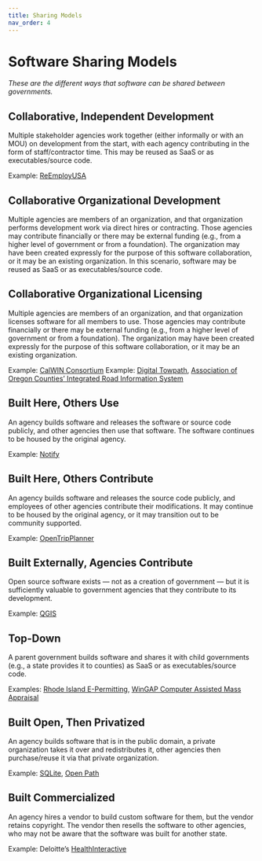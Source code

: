 ```yaml
---
title: Sharing Models
nav_order: 4
---
```


# Software Sharing Models

_These are the different ways that software can be shared between governments._

## Collaborative, Independent Development
Multiple stakeholder agencies work together (either informally or with an MOU) on development from the start, with each agency contributing in the form of staff/contractor time. This may be reused as SaaS or as executables/source code.

Example: [ReEmployUSA](cooperatives/reemployusa.html)

## Collaborative Organizational Development
Multiple agencies are members of an organization, and that organization performs development work via direct hires or contracting. Those agencies may contribute financially or there may be external funding (e.g., from a higher level of government or from a foundation). The organization may have been created expressly for the purpose of this software collaboration, or it may be an existing organization. In this scenario, software may be reused as SaaS or as executables/source code.


## Collaborative Organizational Licensing
Multiple agencies are members of an organization, and that organization licenses software for all members to use. Those agencies may contribute financially or there may be external funding (e.g., from a higher level of government or from a foundation). The organization may have been created expressly for the purpose of this software collaboration, or it may be an existing organization. 

Example: [CalWIN Consortium](cooperatives/calwin.html)
Example: [Digital Towpath](cooperatives/digital-towpath.html), [Association of Oregon Counties’ Integrated Road Information System](cooperatives/or-iris.html)

## Built Here, Others Use
An agency builds software and releases the software or source code publicly, and other agencies then use that software. The software continues to be housed by the original agency.

Example: [Notify](cooperatives/notify.html)

## Built Here, Others Contribute
An agency builds software and releases the source code publicly, and employees of other agencies contribute their modifications. It may continue to be housed by the original agency, or it may transition out to be community supported.

Example: [OpenTripPlanner](cooperatives/opentripplanner.html)

## Built Externally, Agencies Contribute
Open source software exists — not as a creation of government — but it is sufficiently valuable to government agencies that they contribute to its development.

Example: [QGIS](cooperatives/qgis.html)

## Top-Down
A parent government builds software and shares it with child governments (e.g., a state provides it to counties) as SaaS or as executables/source code.

Examples: [Rhode Island E-Permitting](cooperatives/rispi.html), [WinGAP Computer Assisted Mass Appraisal](cooperatives/wingap.html)

## Built Open, Then Privatized
An agency builds software that is in the public domain, a private organization takes it over and redistributes it, other agencies then purchase/reuse it via that private organization.

Example: [SQLite](cooperatives/sqlite.html), [Open Path](cooperatives/open-path.html)

## Built Commercialized
An agency hires a vendor to build custom software for them, but the vendor retains copyright. The vendor then resells the software to other agencies, who may not be aware that the software was built for another state.

Example: Deloitte’s [HealthInteractive](https://www2.deloitte.com/us/en/pages/public-sector/solutions/medicaid-management-information-system-modernization.html)
